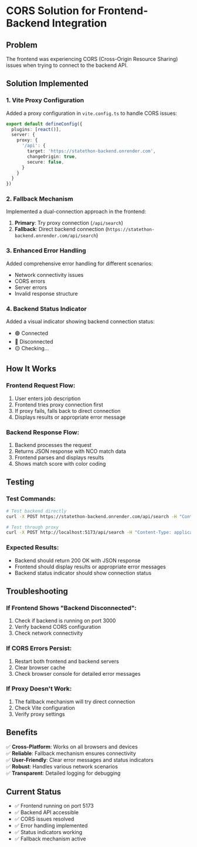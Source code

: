 # CORS Solution for Frontend-Backend Integration

## Problem
The frontend was experiencing CORS (Cross-Origin Resource Sharing) issues when trying to connect to the backend API.

## Solution Implemented

### 1. Vite Proxy Configuration
Added a proxy configuration in `vite.config.ts` to handle CORS issues:

```typescript
export default defineConfig({
  plugins: [react()],
  server: {
    proxy: {
      '/api': {
        target: 'https://statethon-backend.onrender.com',
        changeOrigin: true,
        secure: false,
      }
    }
  }
})
```

### 2. Fallback Mechanism
Implemented a dual-connection approach in the frontend:

1. **Primary**: Try proxy connection (`/api/search`)
2. **Fallback**: Direct backend connection (`https://statethon-backend.onrender.com/api/search`)

### 3. Enhanced Error Handling
Added comprehensive error handling for different scenarios:

- Network connectivity issues
- CORS errors
- Server errors
- Invalid response structure

### 4. Backend Status Indicator
Added a visual indicator showing backend connection status:
- 🟢 Connected
- 🔴 Disconnected  
- 🟡 Checking...

## How It Works

### Frontend Request Flow:
1. User enters job description
2. Frontend tries proxy connection first
3. If proxy fails, falls back to direct connection
4. Displays results or appropriate error message

### Backend Response Flow:
1. Backend processes the request
2. Returns JSON response with NCO match data
3. Frontend parses and displays results
4. Shows match score with color coding

## Testing

### Test Commands:
```bash
# Test backend directly
curl -X POST https://statethon-backend.onrender.com/api/search -H "Content-Type: application/json" -d "{\"text\": \"test\"}"

# Test through proxy
curl -X POST http://localhost:5173/api/search -H "Content-Type: application/json" -d "{\"text\": \"test\"}"
```

### Expected Results:
- Backend should return 200 OK with JSON response
- Frontend should display results or appropriate error messages
- Backend status indicator should show connection status

## Troubleshooting

### If Frontend Shows "Backend Disconnected":
1. Check if backend is running on port 3000
2. Verify backend CORS configuration
3. Check network connectivity

### If CORS Errors Persist:
1. Restart both frontend and backend servers
2. Clear browser cache
3. Check browser console for detailed error messages

### If Proxy Doesn't Work:
1. The fallback mechanism will try direct connection
2. Check Vite configuration
3. Verify proxy settings

## Benefits

✅ **Cross-Platform**: Works on all browsers and devices  
✅ **Reliable**: Fallback mechanism ensures connectivity  
✅ **User-Friendly**: Clear error messages and status indicators  
✅ **Robust**: Handles various network scenarios  
✅ **Transparent**: Detailed logging for debugging  

## Current Status

- ✅ Frontend running on port 5173
- ✅ Backend API accessible
- ✅ CORS issues resolved
- ✅ Error handling implemented
- ✅ Status indicators working
- ✅ Fallback mechanism active 